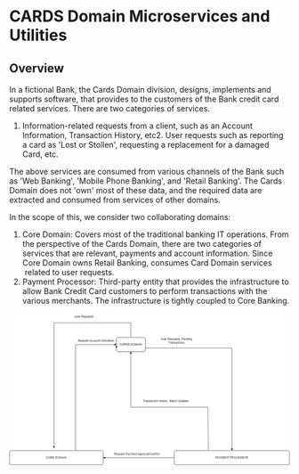 # CARDS Domain Microservices and Utilities
## Overview
In a fictional Bank, the Cards Domain division, designs, implements and supports software, that provides to the customers of the Bank credit card related services.
There are two categories of services.

1. Information-related requests from a client, such as an Account Information, Transaction History, etc2. User requests such as reporting a card as 'Lost or Stollen', requesting a replacement for a damaged Card, etc.

The above services are consumed from various channels of the Bank such as 'Web Banking', 'Mobile Phone Banking', and 'Retail Banking'.
The Cards Domain does not 'own' most of these data, and the required data are extracted and consumed from services of other domains.

In the scope of this, we consider two collaborating domains:
1. Core Domain: Covers most of the traditional banking IT operations. From the perspective of the Cards Domain, there are two categories of services that are relevant, payments and account information. Since Core Domain owns Retail Banking, consumes Card Domain services  related to user requests.
2. Payment Processor: Third-party entity that provides the infrastructure to allow Bank Credit Card customers to perform transactions with the various merchants. The infrastructure is tightly coupled to Core Banking.

![Domain Interconnect](images/DomainInterconnect.png)
